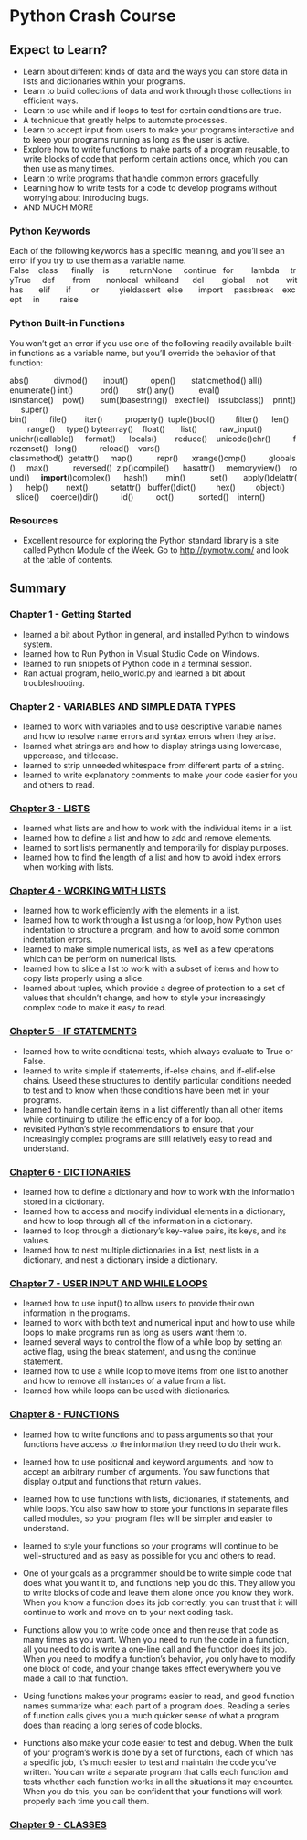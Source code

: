 # Python Crash Course

## Expect to Learn?

* Learn about different kinds of data and the ways you can store data in lists and dictionaries within your programs.
* Learn to build collections of data and work through those collections in efficient ways.
* Learn to use while and if loops to test for certain conditions are true.
* A technique that greatly helps to automate processes.
* Learn to accept input from users to make your programs interactive and to keep your programs running as long as the user is active.
* Explore how to write functions to make parts of a program reusable, to write blocks of code that perform certain actions once, which you can then use as many times.
* Learn to write programs that handle common errors gracefully.
* Learning how to write tests for a code to develop programs without worrying about introducing bugs.
* AND MUCH MORE


### Python Keywords

Each of the following keywords has a specific meaning, and you’ll see an error if you try to use them as a variable name.
False    class      finally    is         returnNone     continue   for        lambda     tryTrue     def        from       nonlocal   whileand      del        global     not        withas       elif       if         or         yieldassert   else       import     passbreak    except     in         raise

### Python Built-in Functions
You won’t get an error if you use one of the following readily available built-in functions as a variable name, but you’ll override the behavior of that function:


abs()          
divmod()      
input()         
open()      
staticmethod()
all()          
enumerate()
int()           
ord()       
str()
any()          
eval()        
isinstance()    pow()       sum()basestring()   execfile()    issubclass()    print()     super()  bin()          file()        iter()          property()  tuple()bool()         filter()      len()           range()     type() bytearray()    float()       list()          raw_input() unichr()callable()     format()      locals()        reduce()    unicode()chr()          frozenset()   long()          reload()    vars() classmethod()  getattr()     map()           repr()      xrange()cmp()          globals()     max()           reversed()  zip()compile()      hasattr()     memoryview()    round()     __import__()complex()      hash()        min()           set()       apply()delattr()      help()        next()          setattr()   buffer()dict()         hex()         object()        slice()     coerce()dir()          id()          oct()           sorted()    intern()

### Resources 
*  Excellent resource for exploring the Python standard library is a site called Python Module of the Week. Go to http://pymotw.com/ and look at the table of contents.
## Summary 

### Chapter 1 - Getting Started
  * learned a bit about Python in general, and installed Python to windows system.
  * learned how to Run Python in Visual Studio Code on Windows.
  * learned to run snippets of Python code in a terminal session.
  * Ran actual program, hello_world.py and learned a bit about troubleshooting.

### Chapter 2 - VARIABLES AND SIMPLE DATA TYPES
 * learned to work with variables and to use descriptive variable names and how to resolve name errors and syntax errors when they arise.
 * learned what strings are and how to display strings using lowercase, uppercase, and titlecase.
 * learned to strip unneeded whitespace from different parts of a string.
 * learned to write explanatory comments to make your code easier for you and others to read.

### <a href="https://github.com/talhatallat/talhatallat/tree/main/Python%20Programming/Chapter%203%20-%20Lists">Chapter 3 - LISTS</a>

* learned what lists are and how to work with the individual items in a list. 
* learned how to define a list and how to add and remove elements. 
* learned to sort lists permanently and temporarily for display purposes. 
* learned how to find the length of a list and how to avoid index errors when working with lists.


### <a href="https://github.com/talhatallat/talhatallat/tree/main/Python%20Programming/Chapter%204%20-%20working%20with%20lists">Chapter 4 - WORKING WITH LISTS</a>

* learned how to work efficiently with the elements in a list. 
* learned how to work through a list using a for loop, how Python uses indentation to structure a program, and how to avoid some common indentation errors. 
* learned to make simple numerical lists, as well as a few operations which can be perform on numerical lists. 
* learned how to slice a list to work with a subset of items and how to copy lists properly using a slice. 
* learned about tuples, which provide a degree of protection to a set of values that shouldn’t change, and how to style your increasingly complex code to make it easy to read.

### <a href="https://github.com/talhatallat/talhatallat/tree/main/Python%20Programming/Chapter%205%20-%20if%20statements">Chapter 5 - IF STATEMENTS</a>

* learned how to write conditional tests, which always evaluate to True or False. 
* learned to write simple if statements, if-else chains, and if-elif-else chains. Useed these structures to identify particular conditions needed to test and to know when those conditions have been met in your programs. 
* learned to handle certain items in a list differently than all other items while continuing to utilize the efficiency of a for loop. 
* revisited Python’s style recommendations to ensure that your increasingly complex programs are still relatively easy to read and understand.

### <a href="https://github.com/talhatallat/talhatallat/tree/main/Python%20Programming/Chapter%206%20-%20Dictionaries">Chapter 6 - DICTIONARIES</a>

* learned how to define a dictionary and how to work with the information stored in a dictionary. 
* learned how to access and modify individual elements in a dictionary, and how to loop through all of the information in a dictionary. 
* learned to loop through a dictionary’s key-value pairs, its keys, and its values. 
* learned how to nest multiple dictionaries in a list, nest lists in a dictionary, and nest a dictionary inside a dictionary.

### <a href="https://github.com/talhatallat/talhatallat/tree/main/Python%20Programming/Chapter%207%20-%20User%20Input%20and%20While%20Loop">Chapter 7 - USER INPUT AND WHILE LOOPS</a>

* learned how to use input() to allow users to provide their own information in the programs. 
* learned to work with both text and numerical input and how to use while loops to make programs run as long as users want them to. 
* learned several ways to control the flow of a while loop by setting an active flag, using the break statement, and using the continue statement. 
* learned how to use a while loop to move items from one list to another and how to remove all instances of a value from a list. 
* learned how while loops can be used with dictionaries.

### <a href="https://github.com/talhatallat/talhatallat/tree/main/Python%20Programming/Chapter%208%20-%20functions">Chapter 8 - FUNCTIONS</a>

* learned how to write functions and to pass arguments so that your functions have access to the information they need to do their work. 

* learned how to use positional and keyword arguments, and how to accept an arbitrary number of arguments. You saw functions that display output and functions that return values. 

* learned how to use functions with lists, dictionaries, if statements, and while loops. You also saw how to store your functions in separate files called modules, so your program files will be simpler and easier to understand. 

* learned to style your functions so your programs will continue to be well-structured and as easy as possible for you and others to read.

* One of your goals as a programmer should be to write simple code that does what you want it to, and functions help you do this. They allow you to write blocks of code and leave them alone once you know they work. When you know a function does its job correctly, you can trust that it will continue to work and move on to your next coding task.

* Functions allow you to write code once and then reuse that code as many times as you want. When you need to run the code in a function, all you need to do is write a one-line call and the function does its job. When you need to modify a function’s behavior, you only have to modify one block of code, and your change takes effect everywhere you’ve made a call to that function.

* Using functions makes your programs easier to read, and good function names summarize what each part of a program does. Reading a series of function calls gives you a much quicker sense of what a program does than reading a long series of code blocks.

* Functions also make your code easier to test and debug. When the bulk of your program’s work is done by a set of functions, each of which has a specific job, it’s much easier to test and maintain the code you’ve written. You can write a separate program that calls each function and tests whether each function works in all the situations it may encounter. When you do this, you can be confident that your functions will work properly each time you call them.
### <a href="https://github.com/talhatallat/talhatallat/tree/main/Python%20Programming/Chapter%209%20-%20CLASSES">Chapter 9 - CLASSES<a/>
